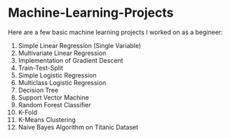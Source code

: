 # Machine-Learning-Projects
Here are a few basic machine learning projects I worked on as a begineer:
1. Simple Linear Regression (Single Variable)
2. Multivariate Linear Regression
3. Implementation of Gradient Descent
4. Train-Test-Split
5. Simple Logistic Regression
6. Multiclass Logistic Regression
7. Decision Tree
8. Support Vector Machine
9. Random Forest Classifier
10. K-Fold
11. K-Means Clustering
12. Naive Bayes Algorithm on Titanic Dataset
